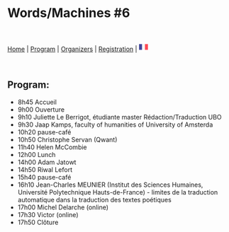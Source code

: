 # Words/Machines #6

<br>


[Home](index) | [Program](program) | [Organizers](orga) | [Registration](registration) | [<img src="FR.png" width="20">](../fr/orga)

<br>

## Program:

- 8h45 Accueil
- 9h00 Ouverture
- 9h10 Juliette Le Berrigot, étudiante master Rédaction/Traduction UBO
- 9h30 Jaap Kamps, faculty of humanities of University of Amsterda
- 10h20 pause-café
- 10h50 Christophe Servan (Qwant)
- 11h40 Helen  McCombie
- 12h00 Lunch
- 14h00 Adam Jatowt
- 14h50 Riwal Lefort
- 15h40 pause-café
- 16h10 Jean-Charles MEUNIER (Institut des Sciences Humaines, Université Polytechnique Hauts-de-France) - limites de la traduction automatique dans la traduction des textes poétiques
- 17h00 Michel Delarche (online)
- 17h30 Victor (online)
- 17h50 Clôture

